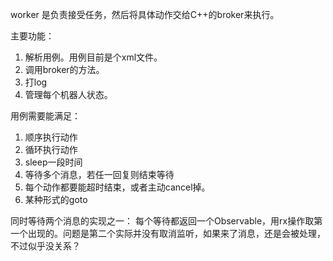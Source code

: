 worker 是负责接受任务，然后将具体动作交给C++的broker来执行。

主要功能：
1. 解析用例。用例目前是个xml文件。
2. 调用broker的方法。
3. 打log
4. 管理每个机器人状态。

用例需要能满足：
1. 顺序执行动作
2. 循环执行动作
3. sleep一段时间
4. 等待多个消息，若任一回复则结束等待
5. 每个动作都要能超时结束，或者主动cancel掉。
6. 某种形式的goto

同时等待两个消息的实现之一：
每个等待都返回一个Observable<Result>，用rx操作取第一个出现的。问题是第二个实际并没有取消监听，如果来了消息，还是会被处理，不过似乎没关系？